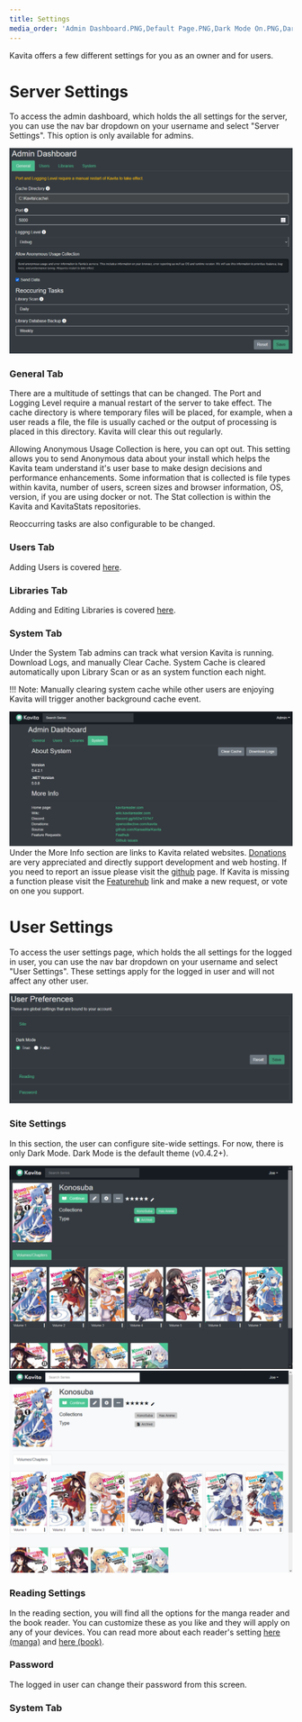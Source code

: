 ```yaml
---
title: Settings
media_order: 'Admin Dashboard.PNG,Default Page.PNG,Dark Mode On.PNG,Dark Mode Off.PNG,Kavita new Admin page settings.jpg'
---
```


Kavita offers a few different settings for you as an owner and for users. 

# Server Settings
To access the admin dashboard, which holds the all settings for the server, you can use the nav bar dropdown on your username and select "Server Settings". This option is only available for admins.

![Admin%20Dashboard](Admin%20Dashboard.PNG "Admin%20Dashboard")

### General Tab 
There are a multitude of settings that can be changed. The Port and Logging Level require a manual restart of the server to take effect. The cache directory is where temporary files will be placed, for example, when a user reads a file, the file is usually cached or the output of processing is placed in this directory. Kavita will clear this out regularly.

Allowing Anonymous Usage Collection is here, you can opt out. This setting allows you to send Anonymous data about your install which helps the Kavita team understand it's user base to make design decisions and performance enhancements. Some information that is collected is file types within kavita, number of users, screen sizes and browser information, OS, version, if you are using docker or not. The Stat collection is within the Kavita and KavitaStats repositories.

Reoccurring tasks are also configurable to be changed.
### Users Tab
Adding Users is covered [here](https://wiki.kavitareader.com/guides/user-management).

### Libraries Tab
Adding and Editing Libraries is covered [here](https://wiki.kavitareader.com/guides/adding-a-library).

### System Tab
Under the System Tab admins can track what version Kavita is running. Download Logs, and manually Clear Cache. 
System Cache is cleared automatically upon Library Scan or as an system function each night.

!!! Note: Manually clearing system cache while other users are enjoying Kavita will trigger another background cache event.

![Kavita%20new%20Admin%20page%20settings](Kavita%20new%20Admin%20page%20settings.jpg "Kavita%20new%20Admin%20page%20settings")
Under the More Info section are links to Kavita related websites. [Donations ](https://opencollective.com/kavita)are very appreciated and directly support development and web hosting. If you need to report an issue please visit the [github](https://github.com/Kareadita/Kavita/issues) page. If Kavita is missing a function please visit the [Featurehub](https://feathub.com/Kareadita/Kavita) link and make a new request, or vote on one you support.  

# User Settings
To access the user settings page, which holds the all settings for the logged in user, you can use the nav bar dropdown on your username and select "User Settings". These settings apply for the logged in user and will not affect any other user.

![Default%20Page](Default%20Page.PNG "Default%20Page")

### Site Settings
In this section, the user can configure site-wide settings. For now, there is only Dark Mode. Dark Mode is the default theme (v0.4.2+).


![UserSettingsDarkModeOn](Dark%20Mode%20On.PNG?classes=flex&resize=300,300)
![UserSettingsDarkModeOff](Dark%20Mode%20Off.PNG?classes=flex&resize=300,300)

### Reading Settings
In the reading section, you will find all the options for the manga reader and the book reader. You can customize these as you like and they will apply on any of your devices. You can read more about each reader's setting [here (manga)](https://wiki.kavitareader.com/guides/webreader) and [here (book)](https://wiki.kavitareader.com/guides/bookreader).

### Password
The logged in user can change their password from this screen.

### System Tab